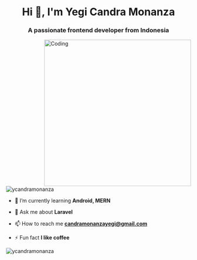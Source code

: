 <h1 align="center">Hi 👋, I'm Yegi Candra Monanza</h1>
<h3 align="center">A passionate frontend developer from Indonesia</h3>
<img align="right" alt="Coding" width="400" src="https://media.licdn.com/dms/image/D5612AQGOmwfIE5mlWA/article-cover_image-shrink_720_1280/0/1674617947228?e=1726099200&v=beta&t=oTJ5IgfyZBLaBNikLv83o8e9pi_o_FNLVMJQkCK2x1k">

<p align="left"> <img src="https://komarev.com/ghpvc/?username=ycandramonanza&label=Profile%20views&color=0e75b6&style=flat" alt="ycandramonanza" /> </p>

- 🌱 I’m currently learning **Android, MERN**

- 💬 Ask me about **Laravel**

- 📫 How to reach me **candramonanzayegi@gmail.com**

- ⚡ Fun fact **I like coffee**


<p><img align="center" src="https://github-readme-streak-stats.herokuapp.com/?user=ycandramonanza&" alt="ycandramonanza" /></p>
